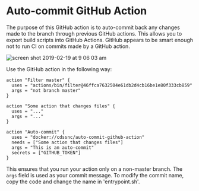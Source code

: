 # Auto-commit GitHub Action

The purpose of this GitHub action is to auto-commit back any changes made to the branch through previous GitHub actions. This allows you to export build scripts into GitHub Actions. GitHub appears to be smart enough not to run CI on commits made by a GitHub action.

![screen shot 2019-02-19 at 9 06 03 am](https://user-images.githubusercontent.com/867334/53020783-b2389e00-3425-11e9-8d05-273c5e8f7d1d.png)

Use the GitHub action in the following way:

```
action "Filter master" {
  uses = "actions/bin/filter@46ffca7632504e61db2d4cb16be1e80f333cb859"
  args = "not branch master"
}

action "Some action that changes files" {
  uses = "..."
  args = "..."
}

action "Auto-commit" {
  uses = "docker://cdssnc/auto-commit-github-action"
  needs = ["Some action that changes files"]
  args = "This is an auto-commit"
  secrets = ["GITHUB_TOKEN"]
}
```

This ensures that you run your action only on a non-master branch. The `args` field is used as your commit message. To modify the commit name, copy the code and change the name in 'entrypoint.sh'.
